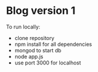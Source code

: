 # Blog version 1


To run locally:
  - clone repository
  - npm install for all dependencies 
  - mongod to start db
  - node app.js
  - use port 3000 for localhost
